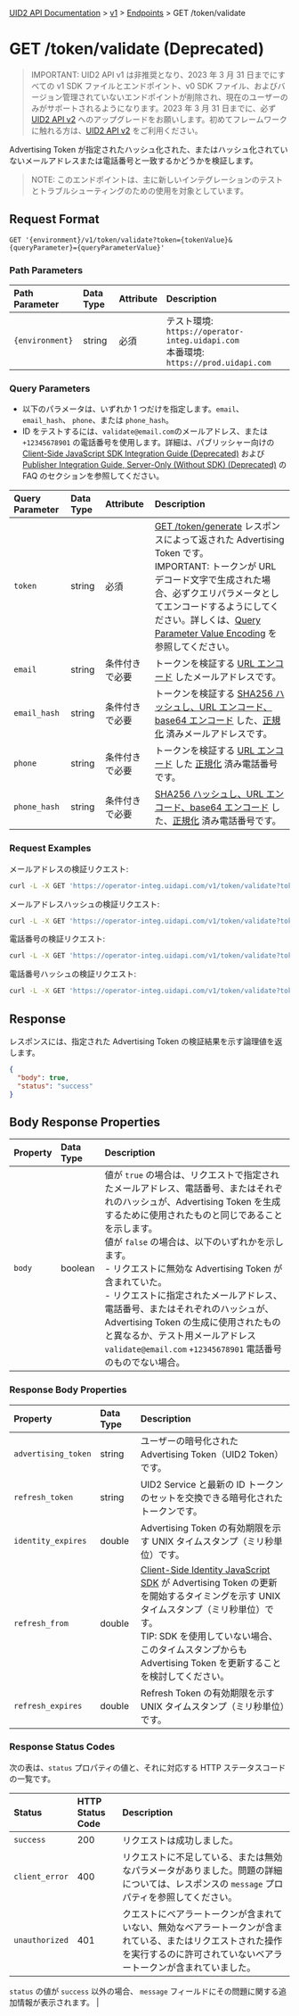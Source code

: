 [UID2 API Documentation](../../getting-started.md) > [v1](../README.md) > [Endpoints](./README.md) > GET /token/validate

# GET /token/validate (Deprecated)

> IMPORTANT: UID2 API v1 は非推奨となり、2023 年 3 月 31 日までにすべての v1 SDK ファイルとエンドポイント、v0 SDK ファイル、およびバージョン管理されていないエンドポイントが削除され、現在のユーザーのみがサポートされるようになります。2023 年 3 月 31 日までに、必ず [UID2 API v2](../../v2/upgrades/upgrade-guide.md) へのアップグレードをお願いします。初めてフレームワークに触れる方は、[UID2 API v2](../../v2/summary-doc-v2.md) をご利用ください。

Advertising Token が指定されたハッシュ化された、またはハッシュ化されていないメールアドレスまたは電話番号と一致するかどうかを検証します。

> NOTE: このエンドポイントは、主に新しいインテグレーションのテストとトラブルシューティングのための使用を対象としています。

## Request Format

`GET '{environment}/v1/token/validate?token={tokenValue}&{queryParameter}={queryParameterValue}'`

### Path Parameters

| Path Parameter  | Data Type | Attribute | Description                                                                             |
| :-------------- | :-------- | :-------- | :-------------------------------------------------------------------------------------- |
| `{environment}` | string    | 必須      | テスト環境: `https://operator-integ.uidapi.com`<br/>本番環境: `https://prod.uidapi.com` |

### Query Parameters

- 以下のパラメータは、いずれか 1 つだけを指定します。`email`、 `email_hash`、 `phone`、または `phone_hash`。
- ID をテストするには、`validate@email.com`のメールアドレス、または `+12345678901` の電話番号を使用します。詳細は、パブリッシャー向けの [Client-Side JavaScript SDK Integration Guide (Deprecated)](../guides/publisher-client-side.md) および [Publisher Integration Guide, Server-Only (Without SDK) (Deprecated)](../guides/custom-publisher-integration.md) の FAQ のセクションを参照してください。

| Query Parameter | Data Type | Attribute      | Description                                                                                                                                                                                                                                                                                                                             |
| :-------------- | :-------- | :------------- | :-------------------------------------------------------------------------------------------------------------------------------------------------------------------------------------------------------------------------------------------------------------------------------------------------------------------------------------- |
| `token`         | string    | 必須           | [GET /token/generate](./get-token-generate.md) レスポンスによって返された Advertising Token です。<br/>IMPORTANT: トークンが URL デコード文字で生成された場合、必ずクエリパラメータとしてエンコードするようにしてください。詳しくは、[Query Parameter Value Encoding](../README.md#query-parameter-value-encoding) を参照してください。 |
| `email`         | string    | 条件付きで必要 | トークンを検証する [URL エンコード](../README.md#query-parameter-value-encoding) したメールアドレスです。                                                                                                                                                                                                                               |
| `email_hash`    | string    | 条件付きで必要 | トークンを検証する [SHA256 ハッシュし、URL エンコード、base64 エンコード](../../getting-started.md#email-address-hash-encoding) した、[正規化](../../getting-started.md#email-address-normalization) 済みメールアドレスです。                                                                                                           |
| `phone`         | string    | 条件付きで必要 | トークンを検証する [URL エンコード](../README.md#query-parameter-value-encoding) した [正規化](../../getting-started.md#phone-number-normalization) 済み電話番号です。                                                                                                                                                                  |
| `phone_hash`    | string    | 条件付きで必要 | [SHA256 ハッシュし、URL エンコード、base64 エンコード](../../getting-started.md#phone-number-hash-encoding) した、[正規化](../../getting-started.md#phone-number-normalization) 済み電話番号です。                                                                                                                                      |

### Request Examples

メールアドレスの検証リクエスト:

```sh
curl -L -X GET 'https://operator-integ.uidapi.com/v1/token/validate?token=AdvertisingTokenmZ4dZgeuXXl6DhoXqbRXQbHlHhA96leN94U1uavZVspwKXlfWETZ3b%2FbesPFFvJxNLLySg4QEYHUAiyUrNncgnm7ppu0mi6wU2CW6hssiuEkKfstbo9XWgRUbWNTM%2BewMzXXM8G9j8Q%3D&email=validate@email.com' -H 'Authorization: Bearer YourTokenBV3tua4BXNw+HVUFpxLlGy8nWN6mtgMlIk='
```

メールアドレスハッシュの検証リクエスト:

```sh
curl -L -X GET 'https://operator-integ.uidapi.com/v1/token/validate?token=AdvertisingTokenmZ4dZgeuXXl6DhoXqbRXQbHlHhA96leN94U1uavZVspwKXlfWETZ3b%2FbesPFFvJxNLLySg4QEYHUAiyUrNncgnm7ppu0mi6wU2CW6hssiuEkKfstbo9XWgRUbWNTM%2BewMzXXM8G9j8Q%3D&email_hash=eVvLS%2FVg%2BYZ6%2Bz3i0NOpSXYyQAfEXqCZ7BTpAjFUBUc%3D' -H 'Authorization: Bearer YourTokenBV3tua4BXNw+HVUFpxLlGy8nWN6mtgMlIk='
```

電話番号の検証リクエスト:

```sh
curl -L -X GET 'https://operator-integ.uidapi.com/v1/token/validate?token=AdvertisingTokenmZ4dZgeuXXl6DhoXqbRXQbHlHhA96leN94U1uavZVspwKXlfWETZ3b%2FbesPFFvJxNLLySg4QEYHUAiyUrNncgnm7ppu0mi6wU2CW6hssiuEkKfstbo9XWgRUbWNTM%2BewMzXXM8G9j8Q%3D&phone=%2B12345678901' -H 'Authorization: Bearer YourTokenBV3tua4BXNw+HVUFpxLlGy8nWN6mtgMlIk='
```

電話番号ハッシュの検証リクエスト:

```sh
curl -L -X GET 'https://operator-integ.uidapi.com/v1/token/validate?token=AdvertisingTokenmZ4dZgeuXXl6DhoXqbRXQbHlHhA96leN94U1uavZVspwKXlfWETZ3b%2FbesPFFvJxNLLySg4QEYHUAiyUrNncgnm7ppu0mi6wU2CW6hssiuEkKfstbo9XWgRUbWNTM%2BewMzXXM8G9j8Q%3D&phone_hash=wdN1alhrbw1Bmz49GzKGdPvGxLhCNn7n3teAOQ%2FFSK4%3D' -H 'Authorization: Bearer YourTokenBV3tua4BXNw+HVUFpxLlGy8nWN6mtgMlIk='
```

## Response

レスポンスには、指定された Advertising Token の検証結果を示す論理値を返します。

```json
{
  "body": true,
  "status": "success"
}
```

## Body Response Properties

| Property | Data Type | Description                                                                                                                                                                                                                                                                                                                                                                                                                                                                                                                |
| :------- | :-------- | :------------------------------------------------------------------------------------------------------------------------------------------------------------------------------------------------------------------------------------------------------------------------------------------------------------------------------------------------------------------------------------------------------------------------------------------------------------------------------------------------------------------------- |
| `body`   | boolean   | 値が `true` の場合は、リクエストで指定されたメールアドレス、電話番号、またはそれぞれのハッシュが、Advertising Token を生成するために使用されたものと同じであることを示します。<br/>値が `false` の場合は、以下のいずれかを示します。<br>- リクエストに無効な Advertising Token が含まれていた。<br>- リクエストに指定されたメールアドレス、電話番号、またはそれぞれのハッシュが、Advertising Token の生成に使用されたものと異なるか、テスト用メールアドレス `validate@email.com` `+12345678901` 電話番号のものでない場合。 |

### Response Body Properties

| Property            | Data Type | Description                                                                                                                                                                                                                                                                              |
| :------------------ | :-------- | :--------------------------------------------------------------------------------------------------------------------------------------------------------------------------------------------------------------------------------------------------------------------------------------- |
| `advertising_token` | string    | ユーザーの暗号化された Advertising Token（UID2 Token）です。                                                                                                                                                                                                                             |
| `refresh_token`     | string    | UID2 Service と最新の ID トークンのセットを交換できる暗号化されたトークンです。                                                                                                                                                                                                          |
| `identity_expires`  | double    | Advertising Token の有効期限を示す UNIX タイムスタンプ（ミリ秒単位）です。                                                                                                                                                                                                               |
| `refresh_from`      | double    | [Client-Side Identity JavaScript SDK](../sdks/client-side-identity-v1.md) が Advertising Token の更新を開始するタイミングを示す UNIX タイムスタンプ（ミリ秒単位）です。<br/>TIP: SDK を使用していない場合、このタイムスタンプからも Advertising Token を更新することを検討してください。 |
| `refresh_expires`   | double    | Refresh Token の有効期限を示す UNIX タイムスタンプ（ミリ秒単位）です。                                                                                                                                                                                                                   |

### Response Status Codes

次の表は、`status` プロパティの値と、それに対応する HTTP ステータスコードの一覧です。

| Status         | HTTP Status Code | Description                                                                                                                                                                    |
| :------------- | :--------------- | :----------------------------------------------------------------------------------------------------------------------------------------------------------------------------- |
| `success`      | 200              | リクエストは成功しました。                                                                                                                                                     |
| `client_error` | 400              | リクエストに不足している、または無効なパラメータがありました。問題の詳細については、レスポンスの `message` プロパティを参照してください。                                      |
| `unauthorized` | 401              | クエストにベアラートークンが含まれていない、無効なベアラートークンが含まれている、またはリクエストされた操作を実行するのに許可されていないベアラートークンが含まれていました。 |

`status` の値が `success` 以外の場合、 `message` フィールドにその問題に関する追加情報が表示されます。
|
